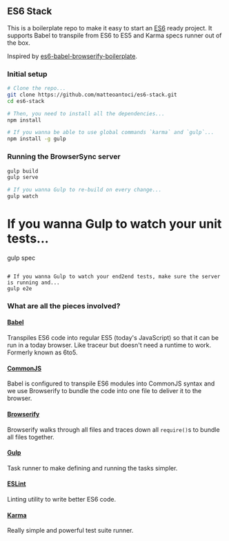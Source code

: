 ## ES6 Stack

This is a boilerplate repo to make it easy to start an [ES6] ready project.
It supports Babel to transpile from ES6 to ES5 and Karma specs runner out of the box.

Inspired by [es6-babel-browserify-boilerplate](https://github.com/thoughtram/es6-6to5-browserify-boilerplate.git).


### Initial setup

```bash
# Clone the repo...
git clone https://github.com/matteoantoci/es6-stack.git
cd es6-stack

# Then, you need to install all the dependencies...
npm install

# If you wanna be able to use global commands `karma` and `gulp`...
npm install -g gulp
```

### Running the BrowserSync server
```bash
gulp build
gulp serve

# If you wanna Gulp to re-build on every change...
gulp watch
```

# If you wanna Gulp to watch your unit tests...
gulp spec
```

# If you wanna Gulp to watch your end2end tests, make sure the server is running and...
gulp e2e
```


### What are all the pieces involved?

#### [Babel]
Transpiles ES6 code into regular ES5 (today's JavaScript) so that it can be run in a today browser. 
Like traceur but doesn't need a runtime to work. Formerly known as 6to5.

#### [CommonJS]
Babel is configured to transpile ES6 modules into CommonJS syntax and we use Browserify to bundle the code into
one file to deliver it to the browser.

#### [Browserify]
Browserify walks through all files and traces down all `require()`s to bundle all files together.  

#### [Gulp]
Task runner to make defining and running the tasks simpler.

#### [ESLint]
Linting utility to write better ES6 code.

#### [Karma]
Really simple and powerful test suite runner.

[ES6]: http://wiki.ecmascript.org/doku.php?id=harmony:specification_drafts
[Babel]: http://babeljs.io/
[CommonJS]: http://wiki.commonjs.org/wiki/CommonJS
[Browserify]: http://browserify.org/
[Gulp]: http://gulpjs.com/
[ESLint]: http://eslint.org/
[Karma]: http://karma-runner.github.io/